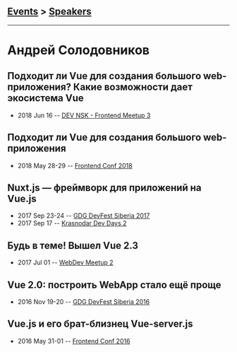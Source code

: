 ## [Events](../README.md) > [Speakers](../speakers.md)
---

# Андрей Солодовников

## Подходит ли Vue для создания большого web-приложения? Какие возможности дает экосистема Vue
- 2018 Jun 16 -- [DEV NSK - Frontend Meetup 3](https://www.youtube.com/watch?v=mBmCSXr4TSg)    
## Подходит ли Vue для создания большого web-приложения
- 2018 May 28-29 -- [Frontend Conf 2018](https://www.youtube.com/watch?v=A0L2muGsu-o)    
## Nuxt.js — фреймворк для приложений на Vue.js
- 2017 Sep 23-24 -- [GDG DevFest Siberia 2017](https://youtu.be/wiAAKLUtPjg)    
- 2017 Sep 17 -- [Krasnodar Dev Days 2](https://www.youtube.com/watch?v=Qcr9vVBITTU)    
## Будь в теме! Вышел Vue 2.3
- 2017 Jul 01 -- [WebDev Meetup 2](https://www.youtube.com/watch?v=Ln8woWsIBoI)    
## Vue 2.0: построить WebApp стало ещё проще
- 2016 Nov 19-20 -- [GDG DevFest Siberia 2016](https://youtu.be/JMFuS_Pej_M)    
## Vue.js и его брат-близнец Vue-server.js
- 2016 May 31-01 -- [Frontend Conf 2016](https://www.youtube.com/watch?v=4jDI0w4NUso)    
